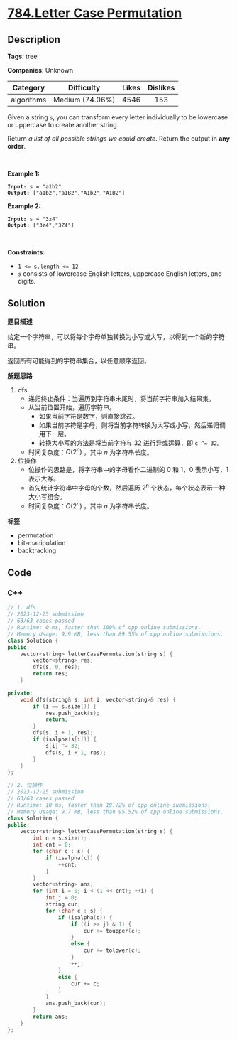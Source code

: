 # [784.Letter Case Permutation](https://leetcode.com/problems/letter-case-permutation/description/)

## Description

**Tags**: tree

**Companies**: Unknown

|  Category  |   Difficulty    | Likes | Dislikes |
| :--------: | :-------------: | :---: | :------: |
| algorithms | Medium (74.06%) | 4546  |   153    |

<p>Given a string <code>s</code>, you&nbsp;can transform every letter individually to be lowercase or uppercase to create another string.</p>
<p>Return <em>a list of all possible strings we could create</em>. Return the output in <strong>any order</strong>.</p>
<p>&nbsp;</p>
<p><strong class="example">Example 1:</strong></p>
<pre><code><strong>Input:</strong> s = &quot;a1b2&quot;
<strong>Output:</strong> [&quot;a1b2&quot;,&quot;a1B2&quot;,&quot;A1b2&quot;,&quot;A1B2&quot;]</code></pre>
<p><strong class="example">Example 2:</strong></p>
<pre><code><strong>Input:</strong> s = &quot;3z4&quot;
<strong>Output:</strong> [&quot;3z4&quot;,&quot;3Z4&quot;]</code></pre>
<p>&nbsp;</p>
<p><strong>Constraints:</strong></p>
<ul>
  <li><code>1 &lt;= s.length &lt;= 12</code></li>
  <li><code>s</code> consists of lowercase English letters, uppercase English letters, and digits.</li>
</ul>

## Solution

**题目描述**

给定一个字符串，可以将每个字母单独转换为小写或大写，以得到一个新的字符串。

返回所有可能得到的字符串集合，以任意顺序返回。

**解题思路**

1. dfs
   - 递归终止条件：当遍历到字符串末尾时，将当前字符串加入结果集。
   - 从当前位置开始，遍历字符串。
     - 如果当前字符是数字，则直接跳过。
     - 如果当前字符是字母，则将当前字符转换为大写或小写，然后递归调用下一层。
     - 转换大小写的方法是将当前字符与 32 进行异或运算，即 `c ^= 32`。
   - 时间复杂度：$O(2^n)$ ，其中 $n$ 为字符串长度。
2. 位操作
   - 位操作的思路是，将字符串中的字母看作二进制的 0 和 1，0 表示小写，1 表示大写。
   - 首先统计字符串中字母的个数，然后遍历 $2^n$ 个状态，每个状态表示一种大小写组合。
   - 时间复杂度：$O(2^n)$ ，其中 $n$ 为字符串长度。

**标签**

- permutation
- bit-manipulation
- backtracking

<!-- code start -->
## Code

### C++

```cpp
// 1. dfs
// 2023-12-25 submission
// 63/63 cases passed
// Runtime: 0 ms, faster than 100% of cpp online submissions.
// Memory Usage: 9.9 MB, less than 89.55% of cpp online submissions.
class Solution {
public:
    vector<string> letterCasePermutation(string s) {
        vector<string> res;
        dfs(s, 0, res);
        return res;
    }

private:
    void dfs(string& s, int i, vector<string>& res) {
        if (i == s.size()) {
            res.push_back(s);
            return;
        }
        dfs(s, i + 1, res);
        if (isalpha(s[i])) {
            s[i] ^= 32;
            dfs(s, i + 1, res);
        }
    }
};
```

```cpp
// 2. 位操作
// 2023-12-25 submission
// 63/63 cases passed
// Runtime: 10 ms, faster than 19.72% of cpp online submissions.
// Memory Usage: 9.7 MB, less than 95.52% of cpp online submissions.
class Solution {
public:
    vector<string> letterCasePermutation(string s) {
        int n = s.size();
        int cnt = 0;
        for (char c : s) {
            if (isalpha(c)) {
                ++cnt;
            }
        }
        vector<string> ans;
        for (int i = 0; i < (1 << cnt); ++i) {
            int j = 0;
            string cur;
            for (char c : s) {
                if (isalpha(c)) {
                    if ((i >> j) & 1) {
                        cur += toupper(c);
                    }
                    else {
                        cur += tolower(c);
                    }
                    ++j;
                }
                else {
                    cur += c;
                }
            }
            ans.push_back(cur);
        }
        return ans;
    }
};
```

<!-- code end -->
